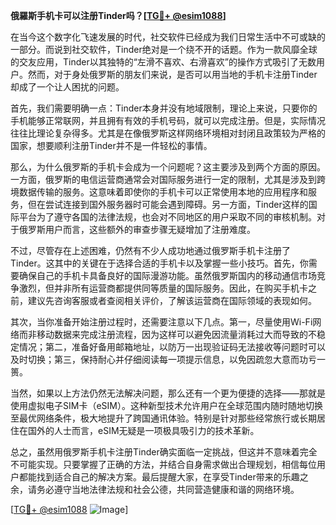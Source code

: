 **俄羅斯手机卡可以注册Tinder吗？[[TG💪+ @esim1088](https://t.me/s/esim1088)]**

在当今这个数字化飞速发展的时代，社交软件已经成为我们日常生活中不可或缺的一部分。而说到社交软件，Tinder绝对是一个绕不开的话题。作为一款风靡全球的交友应用，Tinder以其独特的“左滑不喜欢、右滑喜欢”的操作方式吸引了无数用户。然而，对于身处俄罗斯的朋友们来说，是否可以用当地的手机卡注册Tinder却成了一个让人困扰的问题。

首先，我们需要明确一点：Tinder本身并没有地域限制，理论上来说，只要你的手机能够正常联网，并且拥有有效的手机号码，就可以完成注册。但是，实际情况往往比理论复杂得多。尤其是在像俄罗斯这样网络环境相对封闭且政策较为严格的国家，想要顺利注册Tinder并不是一件轻松的事情。

那么，为什么俄罗斯的手机卡会成为一个问题呢？这主要涉及到两个方面的原因。一方面，俄罗斯的电信运营商通常会对国际服务进行一定的限制，尤其是涉及到跨境数据传输的服务。这意味着即使你的手机卡可以正常使用本地的应用程序和服务，但在尝试连接到国外服务器时可能会遇到障碍。另一方面，Tinder这样的国际平台为了遵守各国的法律法规，也会对不同地区的用户采取不同的审核机制。对于俄罗斯用户而言，这些额外的审查步骤无疑增加了注册难度。

不过，尽管存在上述困难，仍然有不少人成功地通过俄罗斯手机卡注册了Tinder。这其中的关键在于选择合适的手机卡以及掌握一些小技巧。首先，你需要确保自己的手机卡具备良好的国际漫游功能。虽然俄罗斯国内的移动通信市场竞争激烈，但并非所有运营商都提供同等质量的国际服务。因此，在购买手机卡之前，建议先咨询客服或者查阅相关评价，了解该运营商在国际领域的表现如何。

其次，当你准备开始注册过程时，还需要注意以下几点。第一，尽量使用Wi-Fi网络而非移动数据来完成注册流程，因为这样可以避免因流量消耗过大而导致的不稳定情况；第二，准备好备用邮箱地址，以防万一出现验证码无法接收等问题时可以及时切换；第三，保持耐心并仔细阅读每一项提示信息，以免因疏忽大意而功亏一篑。

当然，如果以上方法仍然无法解决问题，那么还有一个更为便捷的选择——那就是使用虚拟电子SIM卡（eSIM）。这种新型技术允许用户在全球范围内随时随地切换至最优网络条件，极大地提升了跨国通讯体验。特别是针对那些经常旅行或长期居住在国外的人士而言，eSIM无疑是一项极具吸引力的技术革新。

总之，虽然用俄罗斯手机卡注册Tinder确实面临一定挑战，但这并不意味着完全不可能实现。只要掌握了正确的方法，并结合自身需求做出合理规划，相信每位用户都能找到适合自己的解决方案。最后提醒大家，在享受Tinder带来的乐趣之余，请务必遵守当地法律法规和社会公德，共同营造健康和谐的网络环境。

[[TG💪+ @esim1088](https://t.me/s/esim1088) ![Image](https://i.postimg.cc/4NQfJmqS/Snipaste-2025-05-13-00-14-12.png)]